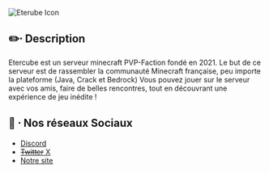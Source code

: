 ![Eterube Icon](https://i.ibb.co/x6qnvMz/9ac0db9c472f3a43c459193b46a97689.png)


## ✏️⸱ Description
Etercube est un serveur minecraft PVP-Faction fondé en 2021.
Le but de ce serveur est de rassembler la communauté Minecraft française, peu importe la plateforme (Java, Crack et Bedrock)
Vous pouvez jouer sur le serveur avec vos amis, faire de belles rencontres, tout en découvrant une expérience de jeu inédite !

## 📸 ⸱ Nos réseaux Sociaux
- [Discord](https://dsc.gg/etercube)
- [~~Twitter~~ X](https://twitter.com/EterCube)
- [Notre site](https://etercube.fr)
